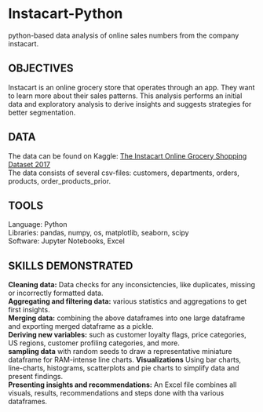 # Instacart-Python
python-based data analysis of online sales numbers from the company instacart.
## OBJECTIVES
Instacart is an online grocery store that operates through an app. They want to learn more about their sales patterns. This analysis performs an initial data and exploratory analysis to derive insights and suggests strategies for better segmentation.
## DATA
The data can be found on Kaggle: [The Instacart Online Grocery Shopping Dataset 2017](https://www.kaggle.com/datasets/psparks/instacart-market-basket-analysis)  
The data consists of several csv-files: customers, departments, orders, products, order_products_prior.
## TOOLS
Language: Python  
Libraries: pandas, numpy, os,  matplotlib, seaborn, scipy  
Software: Jupyter Notebooks, Excel  
## SKILLS DEMONSTRATED
**Cleaning data:** Data checks for any inconsictencies, like duplicates, missing or incorrectly formatted data.  
**Aggregating and filtering data:** various statistics and aggregations to get first insights.  
**Merging data:** combining the above dataframes into one large dataframe and exporting merged dataframe as a pickle.    
**Deriving new variables:** such as customer loyalty flags, price categories, US regions, customer profiling categories, and more.  
**sampling data** with random seeds to draw a representative miniature dataframe for RAM-intense line charts.
**Visualizations** Using bar charts, line-charts, histograms, scatterplots and pie charts to simplify data and present findings.  
**Presenting insights and recommendations:** An Excel file combines all visuals, results, recommendations and steps done with tha various dataframes. 
